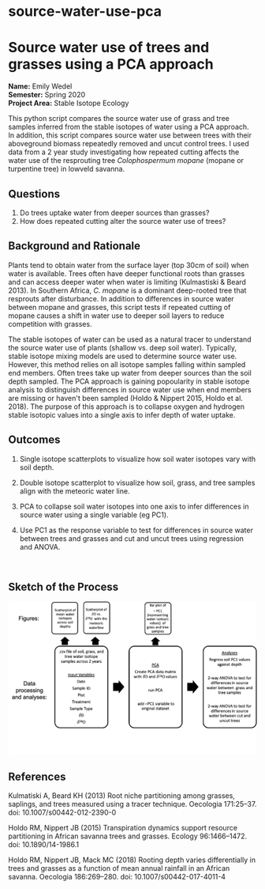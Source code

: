 # source-water-use-pca
# Source water use of trees and grasses using a PCA approach

**Name:** Emily Wedel<br>
**Semester:** Spring 2020 <br>
**Project Area:** Stable Isotope Ecology

This python script compares the source water use of grass and tree samples inferred from the stable isotopes of water using a PCA approach. In addition, this script compares source water use between trees with their aboveground biomass repeatedly removed and uncut control trees. I used data from a 2 year study investigating how repeated cutting affects the water use of the resprouting tree *Colophospermum mopane* (mopane or turpentine tree) in lowveld savanna.

## Questions <br>
1. Do trees uptake water from deeper sources than grasses?
2. How does repeated cutting alter the source water use of trees?

## Background and Rationale <br>
Plants tend to obtain water from the surface layer (top 30cm of soil) when water is available. Trees often have deeper functional roots than grasses and can access deeper water when water is limiting (Kulmastiski & Beard 2013). In Southern Africa, *C. mopane* is a dominant deep-rooted tree that resprouts after disturbance. In addition to differences in source water between mopane and grasses, this script tests if repeated cutting of mopane causes a shift in water use to deeper soil layers to reduce competition with grasses. 

The stable isotopes of water can be used as a natural tracer to understand the source water use of plants (shallow vs. deep soil water). Typically, stable isotope mixing models are used to determine source water use. However, this method relies on all isotope samples falling within sampled end members. Often trees take up water from deeper sources than the soil depth sampled. The PCA approach is gaining popoularity in stable isotope analysis to distinguish differences in source water use when end members are missing or haven't been sampled (Holdo & Nippert 2015, Holdo et al. 2018). The purpose of this approach is to collapse oxygen and hydrogen stable isotopic values into a single axis to infer depth of water uptake.

## Outcomes <br>
1. Single isotope scatterplots to visualize how soil water isotopes vary with soil depth.

2. Double isotope scatterplot to visualize how soil, grass, and tree samples align with the meteoric water line.

3. PCA to collapse soil water isotopes into one axis to infer differences in source water  using a single variable (eg PC1).

4. Use PC1 as the response variable to test for differences in source water between trees and grasses and cut and uncut trees using regression and ANOVA.

<br>

## Sketch of the Process
<img src="sketch.png" width="800" />

## References

Kulmatiski A, Beard KH (2013) Root niche partitioning among grasses, saplings, and trees measured using a tracer technique.   Oecologia 171:25–37. doi: 10.1007/s00442-012-2390-0

Holdo RM, Nippert JB (2015) Transpiration dynamics support resource partitioning in African savanna trees and grasses.         Ecology 96:1466–1472. doi: 10.1890/14-1986.1

Holdo RM, Nippert JB, Mack MC (2018) Rooting depth varies differentially in trees and grasses as a function of mean annual     rainfall in an African savanna. Oecologia 186:269–280. doi: 10.1007/s00442-017-4011-4
